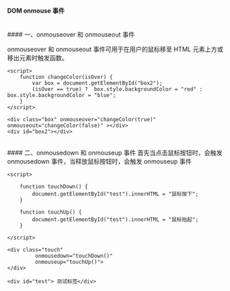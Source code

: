 #### DOM onmouse 事件


<br>
#### 一、onmouseover 和 onmouseout 事件


onmouseover 和 onmouseout 事件可用于在用户的鼠标移至 HTML 元素上方或移出元素时触发函数。

```
<script>
    function changeColor(isOver) {
        var box = document.getElementById("box2");
        (isOver == true) ?  box.style.backgroundColor = "red" : box.style.backgroundColor = "blue";
    }
</script>

<div class="box" onmouseover="changeColor(true)" onmouseout="changeColor(false)" ></div>
<div id="box2"></div>
```



<br>
#### 二、onmousedown 和 onmouseup 事件
首先当点击鼠标按钮时，会触发 onmousedown 事件，当释放鼠标按钮时，会触发 onmouseup 事件

```
<script>

    function touchDown() {
        document.getElementById("test").innerHTML = "鼠标按下";
    }

    function touchUp() {
        document.getElementById("test").innerHTML = "鼠标抬起";
    }

</script>

<div class="touch"
         onmousedown="touchDown()"
         onmouseup="touchUp()">
</div>

<div id="test"> 测试标签</div>
```